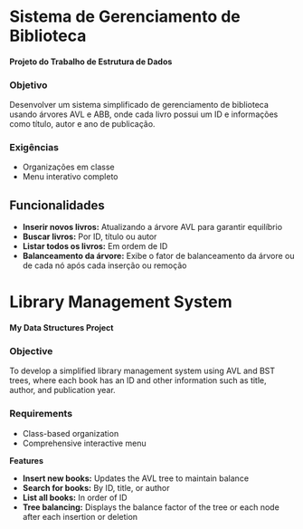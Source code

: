 # Sistema de Gerenciamento de Biblioteca
#### Projeto do Trabalho de Estrutura de Dados

### Objetivo

Desenvolver um sistema simplificado de gerenciamento de biblioteca usando árvores AVL e ABB, onde cada livro possui um ID e informações como título, autor e ano de publicação.

### Exigências

- Organizações em classe
- Menu interativo completo

## Funcionalidades

- **Inserir novos livros:** Atualizando a árvore AVL para garantir equilíbrio
- **Buscar livros:** Por ID, título ou autor
- **Listar todos os livros:** Em ordem de ID
- **Balanceamento da árvore:** Exibe o fator de balanceamento da árvore ou de cada nó após cada inserção ou remoção

# Library Management System
#### My Data Structures Project

### Objective

To develop a simplified library management system using AVL and BST trees, where each book has an ID and other information such as title, author, and publication year.

### Requirements

- Class-based organization
- Comprehensive interactive menu

**Features**

- **Insert new books:** Updates the AVL tree to maintain balance
- **Search for books:** By ID, title, or author
- **List all books:** In order of ID
- **Tree balancing:** Displays the balance factor of the tree or each node after each insertion or deletion